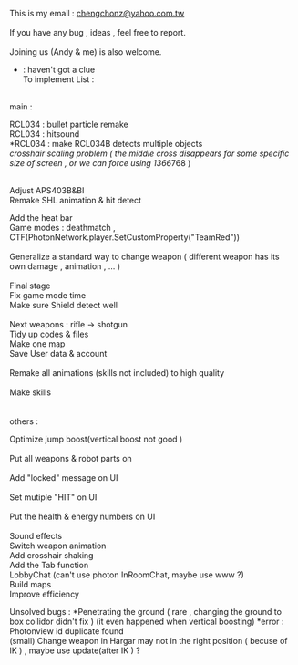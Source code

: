 This is my email : chengchonz@yahoo.com.tw  </br> 	
If you have any bug , ideas , feel free to report.</br>  	
Joining us (Andy & me) is also welcome. </br> 	

* : haven't got a clue </br>
To implement List : </br>  	  
 </br>
main :</br>  	
 
RCL034 : bullet particle remake</br>
RCL034 : hitsound </br>
*RCL034 : make RCL034B detects multiple objects</br>
*crosshair scaling problem ( the middle cross disappears for some specific size of screen , or we can force using 1366*768 )

</br>
Adjust APS403B&BI</br>
Remake SHL animation & hit detect</br>

Add the heat bar</br>
Game modes : deathmatch , CTF(PhotonNetwork.player.SetCustomProperty("TeamRed"))</br>  
Generalize a standard way to change weapon ( different weapon has its own damage , animation , ... ) </br>  	
Final stage </br>
Fix  game mode time </br>
Make sure Shield detect well</br>
</br>
Next weapons : rifle -> shotgun   </br>
Tidy up codes & files </br>	
Make one map</br>
Save User data & account</br>    		
Remake all animations (skills not included) to high quality</br>  	
Make skills</br>  	
  </br>	
others : </br>  	  	
  	
Optimize jump boost(vertical boost not good )</br> 	
Put all weapons & robot parts on </br> 	
Add "locked" message on UI  	</br>	
Set mutiple "HIT" on UI  </br>	
Put the health & energy numbers on UI  </br>	
Sound effects  </br>
Switch weapon animation  	</br>
Add crosshair shaking  	</br>
Add the Tab function  </br>
LobbyChat (can't use photon InRoomChat, maybe use www ?)</br>
Build maps  </br>
Improve efficiency
 

Unsolved bugs :
*Penetrating the ground ( rare , changing the ground to box collidor didn't fix )  (it even happened when vertical boosting)
*error : Photonview id duplicate found   </br>
(small) Change weapon in Hargar may not in the right position ( becuse of IK ) , maybe use update(after IK ) ?
